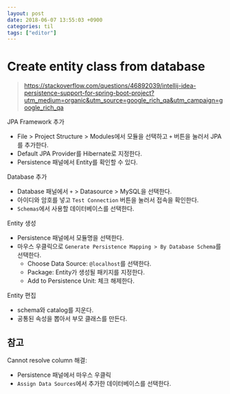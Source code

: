 ```yaml
---
layout: post
date: 2018-06-07 13:55:03 +0900
categories: til
tags: ["editor"]
---
```


# Create entity class from database

> <https://stackoverflow.com/questions/46892039/intellij-idea-persistence-support-for-spring-boot-project?utm_medium=organic&utm_source=google_rich_qa&utm_campaign=google_rich_qa>

JPA Framework 추가

- File > Project Structure > Modules에서 모듈을 선택하고 `+` 버튼을 눌러서 JPA를 추가한다.
- Default JPA Provider를 Hibernate로 지정한다.
- Persistence 패널에서 Entity를 확인할 수 있다.

Database 추가

- Database 패널에서 `+` > Datasource > MySQL을 선택한다.
- 아이디와 암호를 넣고 `Test Connection` 버튼을 눌러서 접속을 확인한다.
- `Schemas`에서 사용할 데이터베이스를 선택한다.

Entity 생성

- Persistence 패널에서 모듈명을 선택한다.
- 마우스 우클릭으로 `Generate Persistence Mapping > By Database Schema`를 선택한다.
  - Choose Data Source: `@localhost`를 선택한다.
  - Package: Entity가 생성될 패키지를 지정한다.
  - Add to Persistence Unit: 체크 해제한다.

Entity 편집

- schema와 catalog를 지운다.
- 공통된 속성을 뽑아서 부모 클래스를 만든다.

## 참고

Cannot resolve column 해결:

- Persistence 패널에서 마우스 우클릭
- `Assign Data Sources`에서 추가한 데이터베이스를 선택한다.
